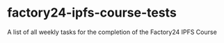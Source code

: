 # factory24-ipfs-course-tests
A list of all weekly tasks for the completion of the Factory24 IPFS Course
